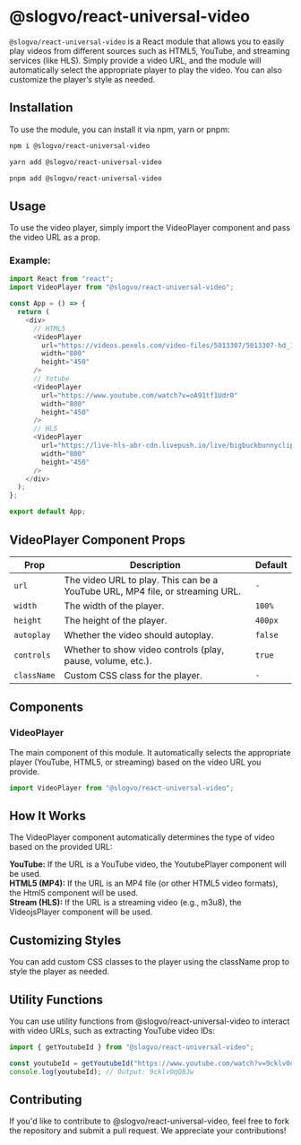 # @slogvo/react-universal-video

`@slogvo/react-universal-video` is a React module that allows you to easily play videos from different sources such as HTML5, YouTube, and streaming services (like HLS). Simply provide a video URL, and the module will automatically select the appropriate player to play the video. You can also customize the player’s style as needed.

## Installation

To use the module, you can install it via npm, yarn or pnpm:

```bash
npm i @slogvo/react-universal-video
```

```bash
yarn add @slogvo/react-universal-video
```

```bash
pnpm add @slogvo/react-universal-video
```

## Usage

To use the video player, simply import the VideoPlayer component and pass the video URL as a prop.

### Example:

```typescript
import React from "react";
import VideoPlayer from "@slogvo/react-universal-video";

const App = () => {
  return (
    <div>
      // HTML5
      <VideoPlayer
        url="https://videos.pexels.com/video-files/5013307/5013307-hd_1920_1080_30fps.mp4"
        width="800"
        height="450"
      />
      // Yotube
      <VideoPlayer
        url="https://www.youtube.com/watch?v=oA91tf1Udr0"
        width="800"
        height="450"
      />
      // HLS
      <VideoPlayer
        url="https://live-hls-abr-cdn.livepush.io/live/bigbuckbunnyclip/index.m3u8"
        width="800"
        height="450"
      />
    </div>
  );
};

export default App;
```

## VideoPlayer Component Props

| Prop        | Description                                                                   | Default |
| ----------- | ----------------------------------------------------------------------------- | ------- |
| `url`       | The video URL to play. This can be a YouTube URL, MP4 file, or streaming URL. | `-`     |
| `width`     | The width of the player.                                                      | `100%`  |
| `height`    | The height of the player.                                                     | `400px` |
| `autoplay`  | Whether the video should autoplay.                                            | `false` |
| `controls`  | Whether to show video controls (play, pause, volume, etc.).                   | `true`  |
| `className` | Custom CSS class for the player.                                              | `-`     |

## Components

### VideoPlayer

The main component of this module. It automatically selects the appropriate player (YouTube, HTML5, or streaming) based on the video URL you provide.

```typescript
import VideoPlayer from "@slogvo/react-universal-video";
```

## How It Works

The VideoPlayer component automatically determines the type of video based on the provided URL:

<div><strong>YouTube:</strong> If the URL is a YouTube video, the YoutubePlayer component will be used.
<div>

<div><strong>HTML5 (MP4):</strong> If the URL is an MP4 file (or other HTML5 video formats), the Html5 component will be used.</div>
<div><strong>Stream (HLS):</strong> If the URL is a streaming video (e.g., m3u8), the VideojsPlayer component will be used.</div>

## Customizing Styles

You can add custom CSS classes to the player using the className prop to style the player as needed.

## Utility Functions

You can use utility functions from @slogvo/react-universal-video to interact with video URLs, such as extracting YouTube video IDs:

```typescript
import { getYoutubeId } from "@slogvo/react-universal-video";

const youtubeId = getYoutubeId("https://www.youtube.com/watch?v=9cklv0qQ8Jw");
console.log(youtubeId); // Output: 9cklv0qQ8Jw
```

## Contributing

If you'd like to contribute to @slogvo/react-universal-video, feel free to fork the repository and submit a pull request. We appreciate your contributions!
